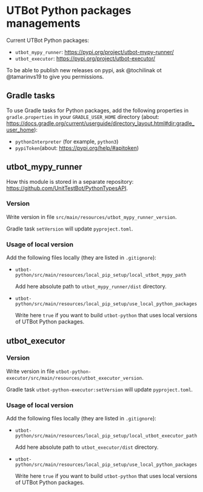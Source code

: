 # UTBot Python packages managements

Current UTBot Python packages:

- `utbot_mypy_runner`: https://pypi.org/project/utbot-mypy-runner/
- `utbot_executor`: https://pypi.org/project/utbot-executor/

To be able to publish new releases on pypi, ask @tochilinak ot @tamarinvs19 to give you permissions.

## Gradle tasks

To use Gradle tasks for Python packages, add the following properties in `gradle.properties` in your `GRADLE_USER_HOME` directory (about: https://docs.gradle.org/current/userguide/directory_layout.html#dir:gradle_user_home):

- `pythonInterpreter` (for example, `python3`)
- `pypiToken`(about: https://pypi.org/help/#apitoken)

## utbot_mypy_runner

How this module is stored in a separate repository: https://github.com/UnitTestBot/PythonTypesAPI.

### Version

Write version in file `src/main/resources/utbot_mypy_runner_version`.

Gradle task `setVersion` will update `pyproject.toml`.

### Usage of local version

Add the following files locally (they are listed in `.gitignore`):

- `utbot-python/src/main/resources/local_pip_setup/local_utbot_mypy_path`

    Add here absolute path to `utbot_mypy_runner/dist` directory.


- `utbot-python/src/main/resources/local_pip_setup/use_local_python_packages`

    Write here `true` if you want to build `utbot-python` that uses local versions of UTBot Python packages.
 
## utbot_executor

### Version

Write version in file `utbot-python-executor/src/main/resources/utbot_executor_version`.

Gradle task `utbot-python-executor:setVersion` will update `pyproject.toml`.

### Usage of local version

Add the following files locally (they are listed in `.gitignore`):

- `utbot-python/src/main/resources/local_pip_setup/local_utbot_executor_path`

  Add here absolute path to `utbot_executor/dist` directory.


- `utbot-python/src/main/resources/local_pip_setup/use_local_python_packages`

  Write here `true` if you want to build `utbot-python` that uses local versions of UTBot Python packages.
